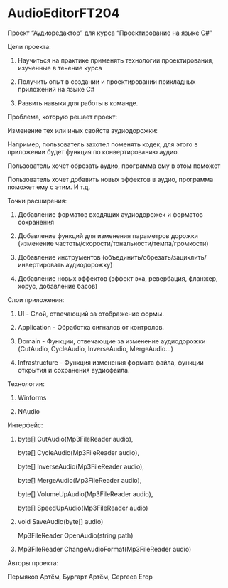 # AudioEditorFT204

Проект “Аудиоредактор” для курса “Проектирование на языке C#”

Цели проекта: 

1) Научиться на практике применять технологии проектирования, изученные в течение курса

2) Получить опыт в создании и проектировании прикладных приложений на языке C#

3) Развить навыки для работы в команде. 

Проблема, которую решает проект: 

Изменение тех или иных свойств аудиодорожки:

Например, пользователь захотел поменять кодек, для этого в приложении будет функция по конвертированию аудио.

Пользователь хочет обрезать аудио, программа ему в этом поможет

Пользователь хочет добавить новых эффектов в аудио, программа поможет ему с этим. И т.д.

Точки расширения:

1) Добавление форматов входящих аудиодорожек и форматов сохранения

2) Добавление функций для изменения параметров дорожки (изменение частоты/скорости/тональности/темпа/громкости)

3) Добавление инструментов (объединить/обрезать/зациклить/инвертировать аудиодорожку)

4) Добавление новых эффектов (эффект эха, ревербация, фланжер, хорус, добавление басов)

Слои приложения:

1) UI - Слой, отвечающий за отображение формы.

2) Application - Обработка сигналов от контролов.

3) Domain - Функции, отвечающие за изменение аудиодорожки (CutAudio, CycleAudio, InverseAudio, MergeAudio...)

4) Infrastructure - Функция изменения формата файла, функции открытия и сохранения аудиофайла.

Технологии:

1) Winforms

2) NAudio

Интерфейс:

1) byte[] CutAudio(Mp3FileReader audio), 

   byte[] CycleAudio(Mp3FileReader audio),

   byte[] InverseAudio(Mp3FileReader audio), 
   
   byte[] MergeAudio(Mp3FileReader audio),
   
   byte[] VolumeUpAudio(Mp3FileReader audio),
   
   byte[] SpeedUpAudio(Mp3FileReader audio)

2) void SaveAudio(byte[] audio)

   Mp3FileReader OpenAudio(string path)
   
3) Mp3FileReader ChangeAudioFormat(Mp3FileReader audio)

Авторы проекта:

Пермяков Артём, Бургарт Артём, Сергеев Егор
